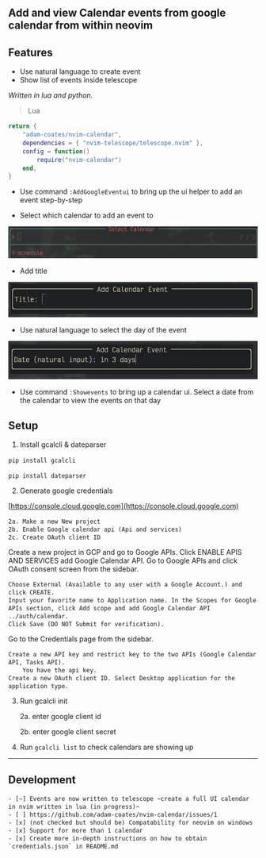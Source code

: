 ## Add and view Calendar events from google calendar from within neovim

## Features 

- Use natural language to create event
- Show list of events inside telescope


*Written in lua and python.*

> Lua

```lua
return {
	"adam-coates/nvim-calendar",
    dependencies = { "nvim-telescope/telescope.nvim" },
	config = function()
		require("nvim-calendar")
	end,
}
```

- Use command `:AddGoogleEventui` to bring up the ui helper to add an event step-by-step

- Select which calendar to add an event to

![](./snapshot_2024-11-09_17-40-45.png)

- Add title

![](./snapshot_2024-11-09_17-41-18.png)

- Use natural language to select the day of the event

![](./snapshot_2024-11-09_17-41-36.png)

- Use command `:Showevents` to bring up a calendar ui. Select a date from the calendar to view the events on that day
  

## Setup 

1. Install gcalcli & dateparser

`pip install gcalcli`

`pip install dateparser`

2. Generate google credentials 

[https://console.cloud.google.com](https://console.cloud.google.com)

    2a. Make a new New project
    2b. Enable Google calendar api (Api and services)
    2c. Create OAuth client ID 

Create a new project in GCP and go to Google APIs.
Click ENABLE APIS AND SERVICES add Google Calendar API.
Go to Google APIs and click OAuth consent screen from the sidebar.

    Choose External (Available to any user with a Google Account.) and click CREATE.
    Input your favorite name to Application name. In the Scopes for Google APIs section, click Add scope and add Google Calendar API ../auth/calendar.
    Click Save (DO NOT Submit for verification).

Go to the Credentials page from the sidebar.

    Create a new API key and restrict key to the two APIs (Google Calendar API, Tasks API).
        You have the api key.
    Create a new OAuth client ID. Select Desktop application for the application type.

3. Run gcalcli init

    2a. enter google client id 

    2b. enter google client secret

4. Run `gcalcli list` to check calendars are showing up


---

## Development
```[tasklist]
- [~] Events are now written to telescope ~create a full UI calendar in nvim written in lua (in progress)~
- [ ] https://github.com/adam-coates/nvim-calendar/issues/1
- [x] (not checked but should be) Compatability for neovim on windows
- [x] Support for more than 1 calendar 
- [x] Create more in-depth instructions on how to obtain `credentials.json` in README.md
```


